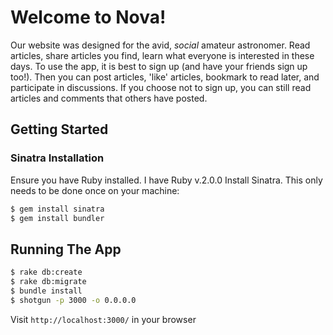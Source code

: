 # Welcome to Nova! 

Our website was designed for the avid, *social* amateur astronomer. Read articles, share articles you find, learn what everyone is interested in these days. To use the app, it is best to sign up (and have your friends sign up too!). Then you can post articles, 'like' articles, bookmark to read later, and participate in discussions. If you choose not to sign up, you can still read articles and comments that others have posted. 

## Getting Started

### Sinatra Installation

Ensure you have Ruby installed. I have Ruby v.2.0.0
Install Sinatra. This only needs to be done once on your machine:

```bash
$ gem install sinatra
$ gem install bundler
```

## Running The App

```bash
$ rake db:create
$ rake db:migrate
$ bundle install
$ shotgun -p 3000 -o 0.0.0.0
```

Visit `http://localhost:3000/` in your browser
